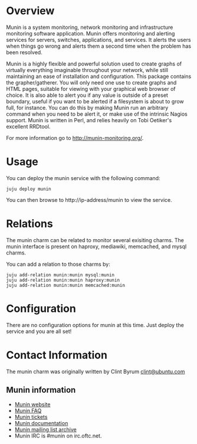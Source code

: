 # Overview

Munin is a system monitoring, network monitoring and infrastructure 
monitoring software application. Munin offers monitoring and alerting 
services for servers, switches, applications, and services. It alerts 
the users when things go wrong and alerts them a second time when the 
problem has been resolved.

Munin is a highly flexible and powerful solution used to create graphs
of virtually everything imaginable throughout your network, while
still maintaining an ease of installation and configuration.
This package contains the grapher/gatherer. You will only need one
use to create graphs and HTML pages, suitable for viewing with your
graphical web browser of choice.  It is also able to alert you if any
value is outside of a preset boundary, useful if you want to be
alerted if a filesystem is about to grow full, for instance.  You can
do this by making Munin run an arbitrary command when you need to be
alert it, or make use of the intrinsic Nagios support.  Munin is
written in Perl, and relies heavily on Tobi Oetiker's excellent
RRDtool. 

For more information go to <http://munin-monitoring.org/>.

# Usage

You can deploy the munin service with the following command:

    juju deploy munin

You can then browse to http://ip-address/munin to view the service.

# Relations
 
The munin charm can be related to monitor several exisiting charms.
The munin interface is present on haproxy, mediawiki, memcached, and
mysql charms.

You can add a relation to those charms by:

    juju add-relation munin:munin mysql:munin
    juju add-relation munin:munin haproxy:munin
    juju add-relation munin:munin memcached:munin

# Configuration

There are no configuration options for munin at this time.  Just deploy the
service and you are all set!

# Contact Information

The munin charm was originally written by Clint Byrum <clint@ubuntu.com>

## Munin information

- [Munin website](http://munin-monitoring.org/)
- [Munin FAQ](http://munin-monitoring.org/wiki/faq)
- [Munin tickets](http://munin-monitoring.org/report)
- [Munin documentation](http://munin.readthedocs.org/en/latest/)
- [Munin mailing list archive](http://sourceforge.net/p/munin/mailman/munin-users/)
- Munin IRC is #munin on irc.oftc.net.
